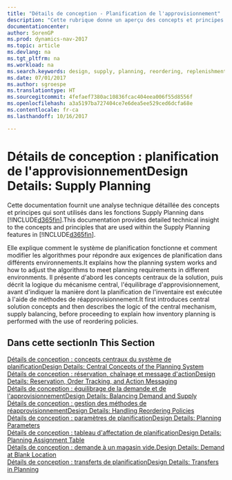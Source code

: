 ```yaml
---
title: "Détails de conception - Planification de l'approvisionnement"
description: "Cette rubrique donne un aperçu des concepts et principes qui sont utilisés avec les fonctionnalités de planification de l'approvisionnement dans [!INCLUDE[d365fin](includes/d365fin_md.md)]."
documentationcenter: 
author: SorenGP
ms.prod: dynamics-nav-2017
ms.topic: article
ms.devlang: na
ms.tgt_pltfrm: na
ms.workload: na
ms.search.keywords: design, supply, planning, reordering, replenishment
ms.date: 07/01/2017
ms.author: sgroespe
ms.translationtype: HT
ms.sourcegitcommit: 4fefaef7380ac10836fcac404eea006f55d8556f
ms.openlocfilehash: a3a5197ba727404ce7e6dea5ee529ced6dcfa68e
ms.contentlocale: fr-ca
ms.lasthandoff: 10/16/2017

---
```

# <a name="design-details-supply-planning"></a><span data-ttu-id="3bb5c-103">Détails de conception : planification de l'approvisionnement</span><span class="sxs-lookup"><span data-stu-id="3bb5c-103">Design Details: Supply Planning</span></span>
<span data-ttu-id="3bb5c-104">Cette documentation fournit une analyse technique détaillée des concepts et principes qui sont utilisés dans les fonctions Supply Planning dans [!INCLUDE[d365fin](includes/d365fin_md.md)].</span><span class="sxs-lookup"><span data-stu-id="3bb5c-104">This documentation provides detailed technical insight to the concepts and principles that are used within the Supply Planning features in [!INCLUDE[d365fin](includes/d365fin_md.md)].</span></span>  

<span data-ttu-id="3bb5c-105">Elle explique comment le système de planification fonctionne et comment modifier les algorithmes pour répondre aux exigences de planification dans différents environnements.</span><span class="sxs-lookup"><span data-stu-id="3bb5c-105">It explains how the planning system works and how to adjust the algorithms to meet planning requirements in different environments.</span></span> <span data-ttu-id="3bb5c-106">Il présente d'abord les concepts centraux de la solution, puis décrit la logique du mécanisme central, l'équilibrage d'approvisionnement, avant d'indiquer la manière dont la planification de l'inventaire est exécutée à l'aide de méthodes de réapprovisionnement.</span><span class="sxs-lookup"><span data-stu-id="3bb5c-106">It first introduces central solution concepts and then describes the logic of the central mechanism, supply balancing, before proceeding to explain how inventory planning is performed with the use of reordering policies.</span></span>  

## <a name="in-this-section"></a><span data-ttu-id="3bb5c-107">Dans cette section</span><span class="sxs-lookup"><span data-stu-id="3bb5c-107">In This Section</span></span>  
[<span data-ttu-id="3bb5c-108">Détails de conception : concepts centraux du système de planification</span><span class="sxs-lookup"><span data-stu-id="3bb5c-108">Design Details: Central Concepts of the Planning System</span></span>](design-details-central-concepts-of-the-planning-system.md)  
[<span data-ttu-id="3bb5c-109">Détails de conception : réservation, chaînage et message d'action</span><span class="sxs-lookup"><span data-stu-id="3bb5c-109">Design Details: Reservation, Order Tracking, and Action Messaging</span></span>](design-details-reservation-order-tracking-and-action-messaging.md)  
[<span data-ttu-id="3bb5c-110">Détails de conception : équilibrage de la demande et de l'approvisionnement</span><span class="sxs-lookup"><span data-stu-id="3bb5c-110">Design Details: Balancing Demand and Supply</span></span>](design-details-balancing-demand-and-supply.md)  
[<span data-ttu-id="3bb5c-111">Détails de conception : gestion des méthodes de réapprovisionnement</span><span class="sxs-lookup"><span data-stu-id="3bb5c-111">Design Details: Handling Reordering Policies</span></span>](design-details-handling-reordering-policies.md)  
[<span data-ttu-id="3bb5c-112">Détails de conception : paramètres de planification</span><span class="sxs-lookup"><span data-stu-id="3bb5c-112">Design Details: Planning Parameters</span></span>](design-details-planning-parameters.md)  
[<span data-ttu-id="3bb5c-113">Détails de conception : tableau d'affectation de planification</span><span class="sxs-lookup"><span data-stu-id="3bb5c-113">Design Details: Planning Assignment Table</span></span>](design-details-planning-assignment-table.md)  
[<span data-ttu-id="3bb5c-114">Détails de conception : demande à un magasin vide.</span><span class="sxs-lookup"><span data-stu-id="3bb5c-114">Design Details: Demand at Blank Location</span></span>](design-details-demand-at-blank-location.md)  
[<span data-ttu-id="3bb5c-115">Détails de conception : transferts de planification</span><span class="sxs-lookup"><span data-stu-id="3bb5c-115">Design Details: Transfers in Planning</span></span>](design-details-transfers-in-planning.md)

